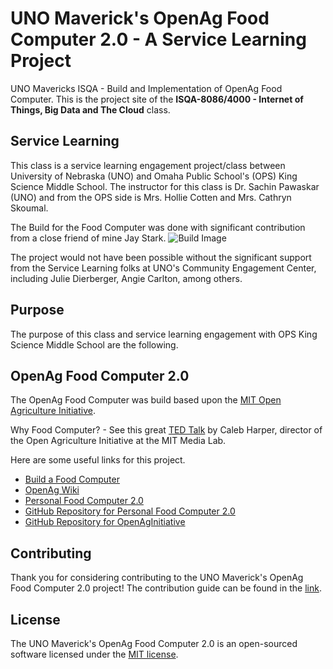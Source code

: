 # UNO Maverick's OpenAg Food Computer 2.0 - A Service Learning Project
UNO Mavericks ISQA - Build and Implementation of OpenAg Food Computer. This is the project site of the **ISQA-8086/4000 - Internet of Things, Big Data and The Cloud** class.

## Service Learning
This class is a service learning engagement project/class between University of Nebraska (UNO) and Omaha Public School's (OPS) King Science Middle School. The instructor for this class is Dr. Sachin Pawaskar (UNO) and from the OPS side is Mrs. Hollie Cotten and Mrs. Cathryn Skoumal. 

The Build for the Food Computer was done with significant contribution from a close friend of mine Jay Stark.
![Build Image](images/build/FC20-1.jpg)

The project would not have been possible without the significant support from the Service Learning folks at UNO's Community Engagement Center, including Julie Dierberger, Angie Carlton, among others.

## Purpose
The purpose of this class and service learning engagement with OPS King Science Middle School are the following.

## OpenAg Food Computer 2.0
The OpenAg Food Computer was build based upon the [MIT Open Agriculture Initiative](http://openag.media.mit.edu/).

Why Food Computer? - See this great [TED Talk](https://www.youtube.com/watch?v=LEx6K4P4GJc) by Caleb Harper, director of the Open Agriculture Initiative at the MIT Media Lab.

Here are some useful links for this project.
* [Build a Food Computer](https://www.media.mit.edu/posts/build-a-food-computer)
* [OpenAg Wiki](https://wiki.openag.media.mit.edu)
* [Personal Food Computer 2.0](https://wiki.openag.media.mit.edu/food_computer_2)
* [GitHub Repository for Personal Food Computer 2.0](https://github.com/OpenAgInitiative/openag_pfc2)
* [GitHub Repository for OpenAgInitiative](https://github.com/OpenAgInitiative)

## Contributing
Thank you for considering contributing to the UNO Maverick's OpenAg Food Computer 2.0 project! The contribution guide can be found in the [link]().

## License
The UNO Maverick's OpenAg Food Computer 2.0 is an open-sourced software licensed under the [MIT license](http://opensource.org/licenses/MIT).

